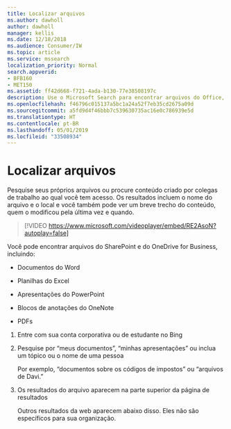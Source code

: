 ```yaml
---
title: Localizar arquivos
ms.author: dawholl
author: dawholl
manager: kellis
ms.date: 12/18/2018
ms.audience: Consumer/IW
ms.topic: article
ms.service: mssearch
localization_priority: Normal
search.appverid:
- BFB160
- MET150
ms.assetid: ff42d668-f721-4ada-b130-77e38508197c
description: Use o Microsoft Search para encontrar arquivos do Office, PDFs e as informações que procura
ms.openlocfilehash: f46796c015137a5bc1a24a52f7eb35cd2675a09d
ms.sourcegitcommit: a5fd9d4f46bbb7c539630735ac16e0c786939e5d
ms.translationtype: HT
ms.contentlocale: pt-BR
ms.lasthandoff: 05/01/2019
ms.locfileid: "33508934"
---
```

# <a name="find-files"></a>Localizar arquivos

Pesquise seus próprios arquivos ou procure conteúdo criado por colegas de trabalho ao qual você tem acesso. Os resultados incluem o nome do arquivo e o local e você também pode ver um breve trecho do conteúdo, quem o modificou pela última vez e quando.
  
> [!VIDEO https://www.microsoft.com/videoplayer/embed/RE2AsoN?autoplay=false]
  
Você pode encontrar arquivos do SharePoint e do OneDrive for Business, incluindo:
  
- Documentos do Word
    
- Planilhas do Excel
    
- Apresentações do PowerPoint
    
- Blocos de anotações do OneNote
    
- PDFs
    
1. Entre com sua conta corporativa ou de estudante no Bing
    
2. Pesquise por “meus documentos”, “minhas apresentações” ou inclua um tópico ou o nome de uma pessoa
    
    Por exemplo, “documentos sobre os códigos de impostos” ou “arquivos de Davi.”
    
3. Os resultados do arquivo aparecem na parte superior da página de resultados
    
    Outros resultados da web aparecem abaixo disso. Eles não são específicos para sua organização.


